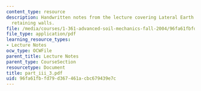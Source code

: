 ```yaml
---
content_type: resource
description: Handwritten notes from the lecture covering Lateral Earth Pressures and
  retaining walls.
file: /media/courses/1-361-advanced-soil-mechanics-fall-2004/96fa61fbfd79d367461acbc679439e7c_part_iii_3.pdf
file_type: application/pdf
learning_resource_types:
- Lecture Notes
ocw_type: OCWFile
parent_title: Lecture Notes
parent_type: CourseSection
resourcetype: Document
title: part_iii_3.pdf
uid: 96fa61fb-fd79-d367-461a-cbc679439e7c
---
```

